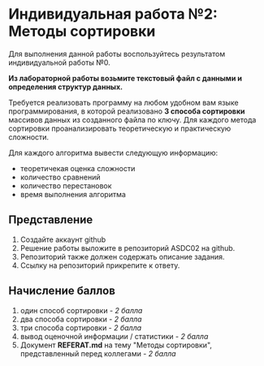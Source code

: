# Индивидуальная работа №2: Методы сортировки
Для выполнения данной работы воспользуйтесь результатом индивидуальной работы №0.

__Из лабораторной работы возьмите текстовый файл с данными и определения структур данных.__

Требуется реализовать программу на любом удобном вам языке программирования, в которой реализовано __3 способа сортировки__ массивов данных из созданного файла по ключу. Для каждого метода сортировки проанализировать теоретическую и практическую сложности.

Для каждого алгоритма вывести следующую информацию:
* теоретичекая оценка сложности
* количество сравнений
* количество перестановок
* время выполнения алгоритма

## Представление

1. Создайте аккаунт github
2. Решение работы выложите в репозиторий ASDC02 на github.
3. Репозиторий также должен содержать описание задания.
4. Ссылку на репозиторий прикрепите к ответу.


## Начисление баллов


1. один способ сортировки - _2 балла_
2. два способа сортировки - _2 балла_
3. три способа сортировки - _2 балла_
4. вывод оценочной информации / статистики - _2 балла_
5. Документ __REFERAT.md__ на тему "Методы сортировки", представленный перед коллегами - _2 балла_
